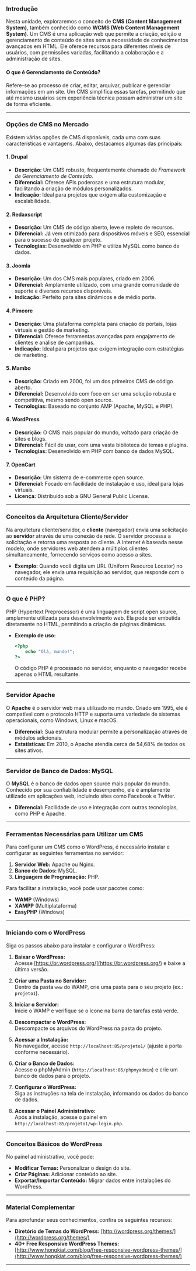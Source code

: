 

### **Introdução**
Nesta unidade, exploraremos o conceito de **CMS (Content Management System)**, também conhecido como **WCMS (Web Content Management System)**. Um CMS é uma aplicação web que permite a criação, edição e gerenciamento de conteúdo de sites sem a necessidade de conhecimentos avançados em HTML. Ele oferece recursos para diferentes níveis de usuários, com permissões variadas, facilitando a colaboração e a administração de sites.

#### **O que é Gerenciamento de Conteúdo?**
Refere-se ao processo de criar, editar, arquivar, publicar e gerenciar informações em um site. Um CMS simplifica essas tarefas, permitindo que até mesmo usuários sem experiência técnica possam administrar um site de forma eficiente.

---

### **Opções de CMS no Mercado**
Existem várias opções de CMS disponíveis, cada uma com suas características e vantagens. Abaixo, destacamos algumas das principais:

#### **1. Drupal**
- **Descrição:** Um CMS robusto, frequentemente chamado de *Framework de Gerenciamento de Conteúdo*.  
- **Diferencial:** Oferece APIs poderosas e uma estrutura modular, facilitando a criação de módulos personalizados.  
- **Indicação:** Ideal para projetos que exigem alta customização e escalabilidade.

#### **2. Redaxscript**
- **Descrição:** Um CMS de código aberto, leve e repleto de recursos.  
- **Diferencial:** Já vem otimizado para dispositivos móveis e SEO, essencial para o sucesso de qualquer projeto.  
- **Tecnologias:** Desenvolvido em PHP e utiliza MySQL como banco de dados.

#### **3. Joomla**
- **Descrição:** Um dos CMS mais populares, criado em 2006.  
- **Diferencial:** Amplamente utilizado, com uma grande comunidade de suporte e diversos recursos disponíveis.  
- **Indicação:** Perfeito para sites dinâmicos e de médio porte.

#### **4. Pimcore**
- **Descrição:** Uma plataforma completa para criação de portais, lojas virtuais e gestão de marketing.  
- **Diferencial:** Oferece ferramentas avançadas para engajamento de clientes e análise de campanhas.  
- **Indicação:** Ideal para projetos que exigem integração com estratégias de marketing.

#### **5. Mambo**
- **Descrição:** Criado em 2000, foi um dos primeiros CMS de código aberto.  
- **Diferencial:** Desenvolvido com foco em ser uma solução robusta e competitiva, mesmo sendo open source.  
- **Tecnologias:** Baseado no conjunto AMP (Apache, MySQL e PHP).

#### **6. WordPress**
- **Descrição:** O CMS mais popular do mundo, voltado para criação de sites e blogs.  
- **Diferencial:** Fácil de usar, com uma vasta biblioteca de temas e plugins.  
- **Tecnologias:** Desenvolvido em PHP com banco de dados MySQL.

#### **7. OpenCart**
- **Descrição:** Um sistema de e-commerce open source.  
- **Diferencial:** Focado em facilidade de instalação e uso, ideal para lojas virtuais.  
- **Licença:** Distribuído sob a GNU General Public License.

---

### **Conceitos da Arquitetura Cliente/Servidor**
Na arquitetura cliente/servidor, o **cliente** (navegador) envia uma solicitação ao **servidor** através de uma conexão de rede. O servidor processa a solicitação e retorna uma resposta ao cliente. A internet é baseada nesse modelo, onde servidores web atendem a múltiplos clientes simultaneamente, fornecendo serviços como acesso a sites.

- **Exemplo:** Quando você digita um URL (Uniform Resource Locator) no navegador, ele envia uma requisição ao servidor, que responde com o conteúdo da página.

---

### **O que é PHP?**
PHP (Hypertext Preprocessor) é uma linguagem de script open source, amplamente utilizada para desenvolvimento web. Ela pode ser embutida diretamente no HTML, permitindo a criação de páginas dinâmicas.

- **Exemplo de uso:**  
  ```php
  <?php
      echo "Olá, mundo!";
  ?>
  ```
  O código PHP é processado no servidor, enquanto o navegador recebe apenas o HTML resultante.

---

### **Servidor Apache**
O **Apache** é o servidor web mais utilizado no mundo. Criado em 1995, ele é compatível com o protocolo HTTP e suporta uma variedade de sistemas operacionais, como Windows, Linux e macOS.

- **Diferencial:** Sua estrutura modular permite a personalização através de módulos adicionais.  
- **Estatísticas:** Em 2010, o Apache atendia cerca de 54,68% de todos os sites ativos.

---

### **Servidor de Banco de Dados: MySQL**
O **MySQL** é o banco de dados open source mais popular do mundo. Conhecido por sua confiabilidade e desempenho, ele é amplamente utilizado em aplicações web, incluindo sites como Facebook e Twitter.

- **Diferencial:** Facilidade de uso e integração com outras tecnologias, como PHP e Apache.

---

### **Ferramentas Necessárias para Utilizar um CMS**
Para configurar um CMS como o WordPress, é necessário instalar e configurar as seguintes ferramentas no servidor:
1. **Servidor Web:** Apache ou Nginx.  
2. **Banco de Dados:** MySQL.  
3. **Linguagem de Programação:** PHP.  

Para facilitar a instalação, você pode usar pacotes como:
- **WAMP** (Windows)  
- **XAMPP** (Multiplataforma)  
- **EasyPHP** (Windows)  

---

### **Iniciando com o WordPress**
Siga os passos abaixo para instalar e configurar o WordPress:

1. **Baixar o WordPress:**  
   Acesse [https://br.wordpress.org/](https://br.wordpress.org/) e baixe a última versão.

2. **Criar uma Pasta no Servidor:**  
   Dentro da pasta `www` do WAMP, crie uma pasta para o seu projeto (ex.: `projeto1`).

3. **Iniciar o Servidor:**  
   Inicie o WAMP e verifique se o ícone na barra de tarefas está verde.

4. **Descompactar o WordPress:**  
   Descompacte os arquivos do WordPress na pasta do projeto.

5. **Acessar a Instalação:**  
   No navegador, acesse `http://localhost:85/projeto1/` (ajuste a porta conforme necessário).

6. **Criar o Banco de Dados:**  
   Acesse o phpMyAdmin (`http://localhost:85/phpmyadmin`) e crie um banco de dados para o projeto.

7. **Configurar o WordPress:**  
   Siga as instruções na tela de instalação, informando os dados do banco de dados.

8. **Acessar o Painel Administrativo:**  
   Após a instalação, acesse o painel em `http://localhost:85/projeto1/wp-login.php`.

---

### **Conceitos Básicos do WordPress**
No painel administrativo, você pode:
- **Modificar Temas:** Personalizar o design do site.  
- **Criar Páginas:** Adicionar conteúdo ao site.  
- **Exportar/Importar Conteúdo:** Migrar dados entre instalações do WordPress.  

---

### **Material Complementar**
Para aprofundar seus conhecimentos, confira os seguintes recursos:
- **Diretório de Temas do WordPress:** [http://wordpress.org/themes/](http://wordpress.org/themes/)  
- **40+ Free Responsive WordPress Themes:** [http://www.hongkiat.com/blog/free-responsive-wordpress-themes/](http://www.hongkiat.com/blog/free-responsive-wordpress-themes/)  

---
